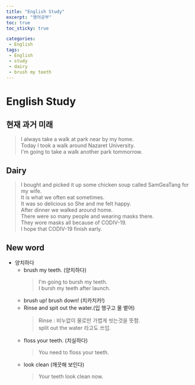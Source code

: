 ```yaml
---
title: "English Study"
excerpt: "영어공부"
toc: true
toc_sticky: true

categories:
 - English
tags:
 - English
 - study
 - dairy
 - brush my teeth
---
```


# English Study


## 현재 과거 미래 
>I always take a walk at park near by my home.  
 Today I took a walk around Nazaret University.  
 I'm going to take a walk another park tommorrow.  


## Dairy 
>I bought and picked it up some chicken soup called SamGeaTang for my wife.  
 It is what we often eat sometimes.  
 It was so delicious so She and me felt happy.  
 After dinner we walked around home.  
 There were so many people and wearing masks there.  
 They wore masks all because of CODIV-19.  
 I hope that CODIV-19 finish early.  



## New word 
- 양치하다
    - brush my teeth. (양치하다)
        > I'm going to bursh my teeth.  
        > I bursh my teeth after launch.  
    - brush up! brush down! (치카치카!)
    - Rinse and spit out the water.(입 헹구고 물 뱉어)
        > Rinse : 비누없이 물로만 가볍게 씻는것을 뜻함.  
        > split out the water 라고도 쓰임.  
    - floss your teeth. (치실하다)
        > You need to floss your teeth.
    - look clean (깨끗해 보인다)
        > Your teeth look clean now.




